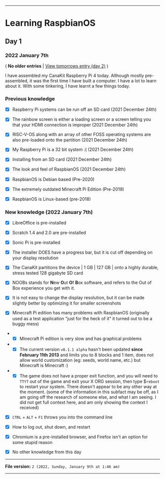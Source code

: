 
***

# Learning RaspbianOS

## Day 1

### 2022 January 7th

( **No older entries** | [View tomorrows entry (day 2)](/Learn-Pi/New-Pi/2022/January/08/) )

I have assembled my CanaKit Raspberry Pi 4 today. Although mostly pre-assembled, it was the first time I have built a computer. I have a lot to learn about it. With some tinkering, I have learnt a few things today.

### Previous knowledge

- [x] Raspberry Pi systems can be run off an SD card (2021 December 24th)

- [x] The rainbow screen is either a loading screen or a screen telling you that your HDMI connection is improper (2021 December 24th)

- [x] RISC-V-OS along with an array of other FOSS operating systems are also pre-loaded onto the partition (2021 December 24th)

- [x] My Raspberry Pi is a 32 bit system :( (2021 December 24th)

- [x] Installing from an SD card (2021 December 24th)

- [x] The look and feel of RaspbianOS (2021 December 24th)

- [x] RaspbianOS is Debian based (Pre-2020)

- [x] The extremely outdated Minecraft Pi Edition (Pre-2019)

- [x] RaspbianOS is Linux-based (pre-2018)

### New knowledge (2022 January 7th)

- [x] LibreOffice is pre-installed

- [x] Scratch 1.4 and 2.0 are pre-installed

- [x] Sonic Pi is pre-installed

- [x] The installer DOES have a progress bar, but it is cut off depending on your display resolution

- [x] The CanaKit partitions the device | 1 GB | 127 GB | onto a highly durable, stress tested 128 gigabyte SD card 

- [x] NOOBs stands for **N**ew **O**ut **O**f **B**ox software, and refers to the Out of Box experience you get with it.

- [x] It is not easy to change the display resolution, but it can be made slightly better by optimizing it for smaller screenshots

- [x] Minecraft Pi edition has many problems with RaspbianOS (originally used as a test application "just for the heck of it" it turned out to be a buggy mess)

- - [x] Minecraft Pi edition is very slow and has graphical problems

- - [x] The current version `v0.1.1 alpha` hasn't been updated **since February 11th 2013** and limits you to 8 blocks and 1 item, does not allow world customization (eg: seeds, world name, etc.) but Minecraft is Minecraft :)

- - [x] The game does not have a proper exit function, and you will need to `TTY7` out of the game and exit your X ORG session, then type $`reboot` to restart your system. There doesn't appear to be any other way at the moment. (some of the information in this subfact may be off, as I am going off the research of someone else, and what I am seeing. I did not get full context here, and am only showing the context I received)

- [x] `CTRL` + `ALT` + `F1` throws you into the command line

- [x] How to log out, shut down, and restart

- [x] Chromium is a pre-installed browser, and Firefox isn't an option for some stupid reason

- [x] No other knowledge from this day

***

**File version:** `2 (2022, Sunday, January 9th at 1:46 am)`

***
